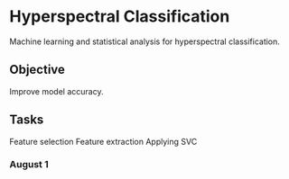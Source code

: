 # Hyperspectral Classification
Machine learning and statistical analysis for hyperspectral classification.

## Objective
Improve model accuracy.

## Tasks
Feature selection
Feature extraction
Applying SVC

### August 1
